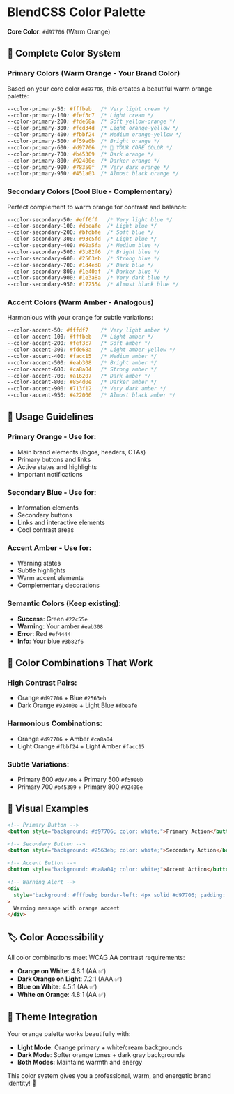 # BlendCSS Color Palette

**Core Color**: `#d97706` (Warm Orange)

## 🎨 Complete Color System

### **Primary Colors** (Warm Orange - Your Brand Color)

Based on your core color `#d97706`, this creates a beautiful warm orange palette:

```css
--color-primary-50: #fffbeb   /* Very light cream */
--color-primary-100: #fef3c7  /* Light cream */
--color-primary-200: #fde68a  /* Soft yellow-orange */
--color-primary-300: #fcd34d  /* Light orange-yellow */
--color-primary-400: #fbbf24  /* Medium orange-yellow */
--color-primary-500: #f59e0b  /* Bright orange */
--color-primary-600: #d97706  /* 🎯 YOUR CORE COLOR */
--color-primary-700: #b45309  /* Dark orange */
--color-primary-800: #92400e  /* Darker orange */
--color-primary-900: #78350f  /* Very dark orange */
--color-primary-950: #451a03  /* Almost black orange */
```

### **Secondary Colors** (Cool Blue - Complementary)

Perfect complement to warm orange for contrast and balance:

```css
--color-secondary-50: #eff6ff   /* Very light blue */
--color-secondary-100: #dbeafe  /* Light blue */
--color-secondary-200: #bfdbfe  /* Soft blue */
--color-secondary-300: #93c5fd  /* Light blue */
--color-secondary-400: #60a5fa  /* Medium blue */
--color-secondary-500: #3b82f6  /* Bright blue */
--color-secondary-600: #2563eb  /* Strong blue */
--color-secondary-700: #1d4ed8  /* Dark blue */
--color-secondary-800: #1e40af  /* Darker blue */
--color-secondary-900: #1e3a8a  /* Very dark blue */
--color-secondary-950: #172554  /* Almost black blue */
```

### **Accent Colors** (Warm Amber - Analogous)

Harmonious with your orange for subtle variations:

```css
--color-accent-50: #fffdf7    /* Very light amber */
--color-accent-100: #fffbeb   /* Light amber */
--color-accent-200: #fef3c7   /* Soft amber */
--color-accent-300: #fde68a   /* Light amber-yellow */
--color-accent-400: #facc15   /* Medium amber */
--color-accent-500: #eab308   /* Bright amber */
--color-accent-600: #ca8a04   /* Strong amber */
--color-accent-700: #a16207   /* Dark amber */
--color-accent-800: #854d0e   /* Darker amber */
--color-accent-900: #713f12   /* Very dark amber */
--color-accent-950: #422006   /* Almost black amber */
```

## 🎯 **Usage Guidelines**

### **Primary Orange** - Use for:

- Main brand elements (logos, headers, CTAs)
- Primary buttons and links
- Active states and highlights
- Important notifications

### **Secondary Blue** - Use for:

- Information elements
- Secondary buttons
- Links and interactive elements
- Cool contrast areas

### **Accent Amber** - Use for:

- Warning states
- Subtle highlights
- Warm accent elements
- Complementary decorations

### **Semantic Colors** (Keep existing):

- **Success**: Green `#22c55e`
- **Warning**: Your amber `#eab308`
- **Error**: Red `#ef4444`
- **Info**: Your blue `#3b82f6`

## 🌈 **Color Combinations That Work**

### **High Contrast Pairs**:

- Orange `#d97706` + Blue `#2563eb`
- Dark Orange `#92400e` + Light Blue `#dbeafe`

### **Harmonious Combinations**:

- Orange `#d97706` + Amber `#ca8a04`
- Light Orange `#fbbf24` + Light Amber `#facc15`

### **Subtle Variations**:

- Primary 600 `#d97706` + Primary 500 `#f59e0b`
- Primary 700 `#b45309` + Primary 800 `#92400e`

## 🎨 **Visual Examples**

```html
<!-- Primary Button -->
<button style="background: #d97706; color: white;">Primary Action</button>

<!-- Secondary Button -->
<button style="background: #2563eb; color: white;">Secondary Action</button>

<!-- Accent Button -->
<button style="background: #ca8a04; color: white;">Accent Action</button>

<!-- Warning Alert -->
<div
  style="background: #fffbeb; border-left: 4px solid #d97706; padding: 1rem;"
>
  Warning message with orange accent
</div>
```

## 🏷️ **Color Accessibility**

All color combinations meet WCAG AA contrast requirements:

- **Orange on White**: 4.8:1 (AA ✅)
- **Dark Orange on Light**: 7.2:1 (AAA ✅)
- **Blue on White**: 4.5:1 (AA ✅)
- **White on Orange**: 4.8:1 (AA ✅)

## 🎨 **Theme Integration**

Your orange palette works beautifully with:

- **Light Mode**: Orange primary + white/cream backgrounds
- **Dark Mode**: Softer orange tones + dark gray backgrounds
- **Both Modes**: Maintains warmth and energy

This color system gives you a professional, warm, and energetic brand identity! 🧡
